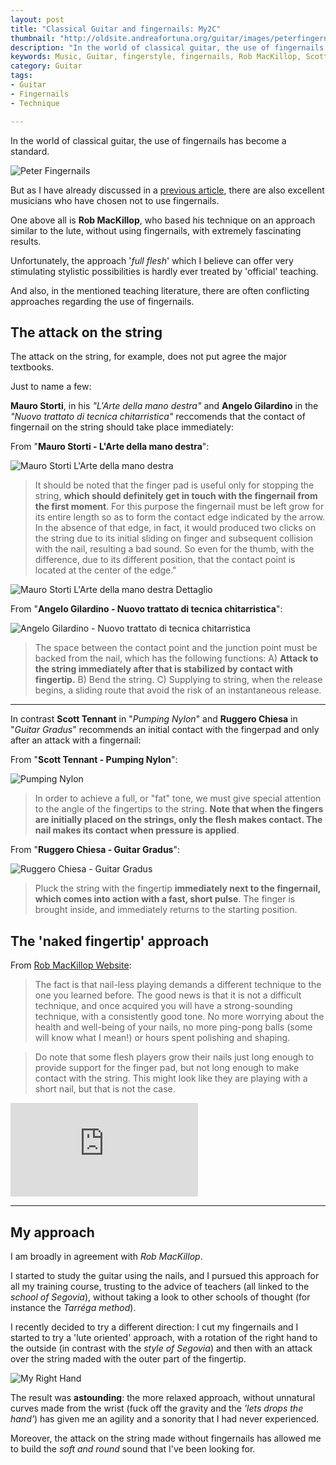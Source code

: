 ```yaml
---
layout: post
title: "Classical Guitar and fingernails: My2C"
thumbnail: "http://oldsite.andreafortuna.org/guitar/images/peterfingernails.jpg"
description: "In the world of classical guitar, the use of fingernails has become a standard. But as I have already discussed in a previous article, there are also excellent musicians who have chosen not to use fingernails."
keywords: Music, Guitar, fingerstyle, fingernails, Rob MacKillop, Scott Tennant, Mauro Storti, Ruggero Chiesa, Angelo Gilardino
category: Guitar
tags: 
- Guitar
- Fingernails
- Technique

---
```


In the world of classical guitar, the use of fingernails has become a standard.

![Peter Fingernails](/guitar/images/peterfingernails.jpg)

But as I have already discussed in a [previous article](/guitar/2016/02/24/classical-guitar-fingernails/), there are also excellent musicians who have chosen not to use fingernails.

One above all is **Rob MacKillop**, who based his technique on an approach similar to the lute, without using fingernails, with extremely fascinating results.

Unfortunately, the approach '*full flesh*' which I believe can offer very stimulating stylistic possibilities  is hardly ever treated by  'official' teaching.

And also, in the mentioned teaching literature, there are often conflicting approaches regarding the use of fingernails.

The attack on the string
--

The attack on the string, for example, does not put agree the major textbooks.

Just to name a few:

**Mauro Storti**, in his *"L'Arte della mano destra"* and **Angelo Gilardino** in the *"Nuovo trattato di tecnica chitarristica"* reccomends that the contact of fingernail on the string should take place immediately:

From "**Mauro Storti - L'Arte della mano destra**":

![Mauro Storti L'Arte della mano destra](/guitar/images/Mauro_storti_arte_mano_destra.png)

>It should be noted that the finger pad is useful only for stopping the string, **which should definitely get in touch with the fingernail from the first moment**. 
>For this purpose the fingernail must be left grow for its entire length so as to form the contact edge indicated by the arrow. 
>In the absence of that edge, in fact, it would produced two clicks on the string due to its initial sliding on finger and subsequent collision with the nail, resulting a bad sound.
>So even for the thumb, with the difference, due to its different position, that the contact point is located at the center of the edge."

![Mauro Storti L'Arte della mano destra Dettaglio](/guitar/images/Mauro_storti_arte_mano_destra_2.png)


From "**Angelo Gilardino - Nuovo trattato di tecnica chitarristica**":

![Angelo Gilardino - Nuovo trattato di tecnica chitarristica](/guitar/images/Angelo_Gilardino_nuovo_trattato_tecnica_chitarristica.png)

>The space between the contact point and the junction point must be backed from the nail, which has the following functions: A) **Attack to the string immediately after that  is stabilized by contact with fingertip.** B) Bend the string. C) Supplying to string, when the release begins, a sliding route  that avoid the risk of an instantaneous release.

<hr/>

In contrast  **Scott Tennant** in "*Pumping Nylon*" and **Ruggero Chiesa** in "*Guitar Gradus*" recommends an initial contact with the fingerpad and only after an attack with a fingernail:

From "**Scott Tennant - Pumping Nylon**":

![Pumping Nylon](/guitar/images/tennant_nails.png)

>In order to achieve a full, or "fat" tone, we must give special attention to the angle of the fingertips to the string. **Note that when the fingers are initially placed on the strings, only the flesh makes contact. The nail makes its contact when pressure is applied**.   


From "**Ruggero Chiesa - Guitar Gradus**":

![Ruggero Chiesa - Guitar Gradus](/guitar/images/Ruggero_Chiesa_Guitar_Gradus.png)

>Pluck the string with the fingertip **immediately next to the fingernail, which comes into action with a fast, short pulse**. The finger is brought inside, and immediately returns to the starting position.


The 'naked fingertip' approach
--

From [Rob MacKillop Website](http://rmclassicalguitar.com/technique/):

>The fact is that nail-less playing demands a different technique to the one you learned before. 
The good news is that it is not a difficult technique, and once acquired you will have a strong-sounding technique, with a consistently good tone. 
No more worrying about the health and well-being of your nails, no more ping-pong balls (some will know what I mean!) or hours spent polishing and shaping.

>Do note that some flesh players grow their nails just long enough to provide support for the finger pad, but not long enough to make contact with the string. 
This might look like they are playing with a short nail, but that is not the case.

<div class="video-container">
<iframe src="https://www.youtube.com/embed/ZC7tSW1s9tM" frameborder="0" allowfullscreen></iframe>
</div>

<hr/>

My approach
--

I am broadly in agreement with *Rob MacKillop*.

I started to study the guitar using the nails, and I pursued this approach for all my training course, trusting to the advice of teachers (all linked to the *school of Segovia*), without taking a look to other schools of thought (for instance the *Tarréga method*).

I recently decided to try a different direction: I cut my fingernails and I started to try a 'lute oriented' approach, with a rotation of the right hand to the outside (in contrast with the *style of Segovia*) and then with an attack over the string maded with the outer part of the fingertip.

![My Right Hand](/guitar/images/myrighthand.jpg)

The result was **astounding**: the more relaxed approach, without unnatural curves made from the wrist (fuck off the gravity and the *'lets drops the hand'*) has given me an agility and a sonority that I had never experienced.

Moreover, the attack on the string made without fingernails has allowed me to build the *soft and round* sound that I've been looking for.